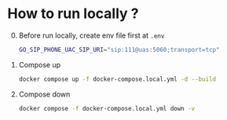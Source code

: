 # How to run locally ?
0. Before run locally, create env file first at `.env`
    ```sh
    GO_SIP_PHONE_UAC_SIP_URI="sip:111@uas:5060;transport=tcp"
    ```

1. Compose up
    ```sh
    docker compose up -f docker-compose.local.yml -d --build
    ```

2. Compose down
    ```sh
    docker compose -f docker-compose.local.yml down -v
    ```
